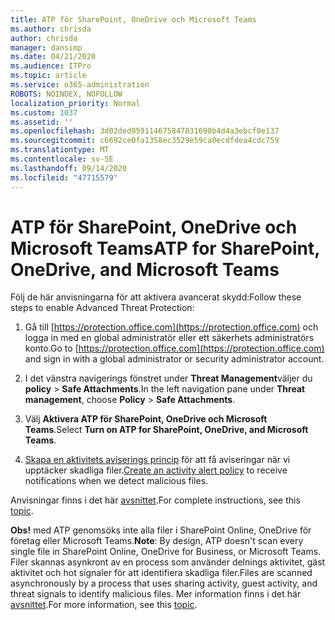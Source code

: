 ```yaml
---
title: ATP för SharePoint, OneDrive och Microsoft Teams
ms.author: chrisda
author: chrisda
manager: dansimp
ms.date: 04/21/2020
ms.audience: ITPro
ms.topic: article
ms.service: o365-administration
ROBOTS: NOINDEX, NOFOLLOW
localization_priority: Normal
ms.custom: 1037
ms.assetid: ''
ms.openlocfilehash: 3d02ded959114675847831690b4d4a3ebcf0e137
ms.sourcegitcommit: c6692ce0fa1358ec3529e59ca0ecdfdea4cdc759
ms.translationtype: MT
ms.contentlocale: sv-SE
ms.lasthandoff: 09/14/2020
ms.locfileid: "47715579"
---
```

# <a name="atp-for-sharepoint-onedrive-and-microsoft-teams"></a><span data-ttu-id="67f21-102">ATP för SharePoint, OneDrive och Microsoft Teams</span><span class="sxs-lookup"><span data-stu-id="67f21-102">ATP for SharePoint, OneDrive, and Microsoft Teams</span></span>

<span data-ttu-id="67f21-103">Följ de här anvisningarna för att aktivera avancerat skydd:</span><span class="sxs-lookup"><span data-stu-id="67f21-103">Follow these steps to enable Advanced Threat Protection:</span></span>

1. <span data-ttu-id="67f21-104">Gå till [https://protection.office.com](https://protection.office.com) och logga in med en global administratör eller ett säkerhets administratörs konto.</span><span class="sxs-lookup"><span data-stu-id="67f21-104">Go to [https://protection.office.com](https://protection.office.com) and sign in with a global administrator or security administrator account.</span></span>

2. <span data-ttu-id="67f21-105">I det vänstra navigerings fönstret under **Threat Management**väljer du **policy** \> **Safe Attachments**.</span><span class="sxs-lookup"><span data-stu-id="67f21-105">In the left navigation pane under **Threat management**, choose **Policy** \> **Safe Attachments**.</span></span>

3. <span data-ttu-id="67f21-106">Välj **Aktivera ATP för SharePoint, OneDrive och Microsoft Teams**.</span><span class="sxs-lookup"><span data-stu-id="67f21-106">Select **Turn on ATP for SharePoint, OneDrive, and Microsoft Teams**.</span></span>

4. <span data-ttu-id="67f21-107">[Skapa en aktivitets aviserings princip](https://docs.microsoft.com/microsoft-365/compliance/create-activity-alerts) för att få aviseringar när vi upptäcker skadliga filer.</span><span class="sxs-lookup"><span data-stu-id="67f21-107">[Create an activity alert policy](https://docs.microsoft.com/microsoft-365/compliance/create-activity-alerts) to receive notifications when we detect malicious files.</span></span>

<span data-ttu-id="67f21-108">Anvisningar finns i det här [avsnittet](https://docs.microsoft.com/microsoft-365/security/office-365-security/turn-on-atp-for-spo-odb-and-teams).</span><span class="sxs-lookup"><span data-stu-id="67f21-108">For complete instructions, see this [topic](https://docs.microsoft.com/microsoft-365/security/office-365-security/turn-on-atp-for-spo-odb-and-teams).</span></span>

<span data-ttu-id="67f21-109">**Obs!** med ATP genomsöks inte alla filer i SharePoint Online, OneDrive för företag eller Microsoft Teams.</span><span class="sxs-lookup"><span data-stu-id="67f21-109">**Note**: By design, ATP doesn't scan every single file in SharePoint Online, OneDrive for Business, or Microsoft Teams.</span></span> <span data-ttu-id="67f21-110">Filer skannas asynkront av en process som använder delnings aktivitet, gäst aktivitet och hot signaler för att identifiera skadliga filer.</span><span class="sxs-lookup"><span data-stu-id="67f21-110">Files are scanned asynchronously by a process that uses sharing activity, guest activity, and threat signals to identify malicious files.</span></span> <span data-ttu-id="67f21-111">Mer information finns i det här [avsnittet](https://docs.microsoft.com/microsoft-365/security/office-365-security/atp-for-spo-odb-and-teams).</span><span class="sxs-lookup"><span data-stu-id="67f21-111">For more information, see this [topic](https://docs.microsoft.com/microsoft-365/security/office-365-security/atp-for-spo-odb-and-teams).</span></span>
